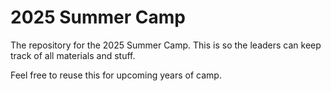 # 2025 Summer Camp

The repository for the 2025 Summer Camp. This is so the leaders can keep track of all materials and stuff.

Feel free to reuse this for upcoming years of camp. 